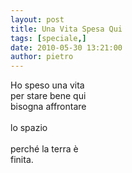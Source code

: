 ```yaml
---
layout: post
title: Una Vita Spesa Qui
tags: [speciale,]
date: 2010-05-30 13:21:00
author: pietro
---
```

Ho speso una vita<br/>per stare bene qui<br/>bisogna affrontare<br/><br/>lo spazio<br/><br/>perché la terra è<br/>finita.
